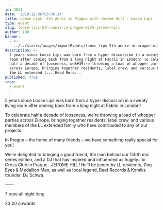 ```yaml
---
id: 2811
date: '2019-12-06T03:06:24'
title: Loose Lips' 5th Anniv in Prague with Jerome Hill - Loose Lips
type: event
slug: loose-lips-5th-anniv-in-prague-with-jerome-hill
author: 100
banner:
  - >-
    ../../static/images/importEvents/loose-lips-5th-anniv-in-prague-with-jerome-hill/image2811.jpeg
description: >-
  5 years since Loose Lips was born from a hyper discussion in a sweaty living
  room after coming back from a long night at Fabric in London! To celebrate
  half a decade of looseness, we&#39;re throwing a load of whopper parties
  across Europe, bringing together residents, label crew, and various members of
  the LL extended [...]Read More...
published: true
tags:
  - event
---
```

5 years since Loose Lips was born from a hyper discussion in a sweaty living room after coming back from a long night at Fabric in London!

To celebrate half a decade of looseness, we're throwing a load of whopper parties across Europe, bringing together residents, label crew, and various members of the LL extended family who have contributed to any of our projects.

In Prague – the home of many friends – we have something really special for you!

We’re delighted to bringing a good friend, the man behind our 150th mix series edition, and a DJ that has inspired and influenced us hugely…to Cross Club in Prague…JEROME HILL! He’ll be joined by LL residents, Dog Eyes & Medallion Man, as well as local legend, Beef Records & Komiks founder, DJ Schwa.

——

7 euro all night long

23:00 onwards